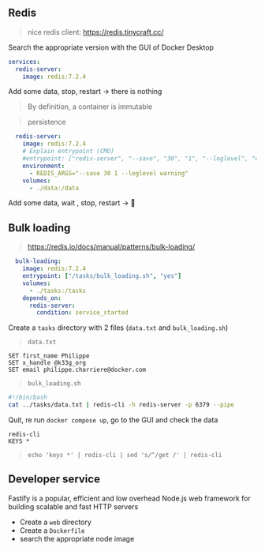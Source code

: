 
## Redis
> nice redis client: https://redis.tinycraft.cc/

Search the appropriate version with the GUI of Docker Desktop

```yaml
services:
  redis-server:
    image: redis:7.2.4
```
Add some data, stop, restart -> there is nothing
> By definition, a container is immutable


> persistence
```yaml
  redis-server:
    image: redis:7.2.4
    # Explain entrypoint (CMD)
    #entrypoint: ["redis-server", "--save", "30", "1", "--loglevel", "warning"]
    environment: 
      - REDIS_ARGS="--save 30 1 --loglevel warning"
    volumes:
      - ./data:/data

```

Add some data, wait , stop, restart -> 🎉

## Bulk loading
> https://redis.io/docs/manual/patterns/bulk-loading/

```yaml
  bulk-loading:
    image: redis:7.2.4
    entrypoint: ["/tasks/bulk_loading.sh", "yes"]
    volumes:
      - ./tasks:/tasks
    depends_on:
      redis-server:
        condition: service_started
```

Create a `tasks` directory with 2 files (`data.txt` and `bulk_loading.sh`)

> `data.txt`
```
SET first_name Philippe
SET x_handle @k33g_org
SET email philippe.charriere@docker.com
```

> `bulk_loading.sh`
```bash
#!/bin/bash
cat ../tasks/data.txt | redis-cli -h redis-server -p 6379 --pipe
```

Quit, re run `docker compose up`, go to the GUI and check the data

```
redis-cli
KEYS *
```

> `echo 'keys *' | redis-cli | sed 's/^/get /' | redis-cli` 

## Developer service

Fastify is a popular, efficient and low overhead Node.js web framework for building scalable and fast HTTP servers

- Create a `web` directory
- Create a `Dockerfile`
- search the appropriate node image